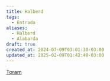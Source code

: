 ```yaml
---
title: Halberd
tags:
  - Entrada
aliases:
  - Halberd
  - Alabarda
draft: true
created_at: 2024-07-09T03:01:30-03:00
updated_at: 2025-02-09T01:42:48-03:00
---
```


[Toram](content/entrada/2024/07/26/Toram.md)
